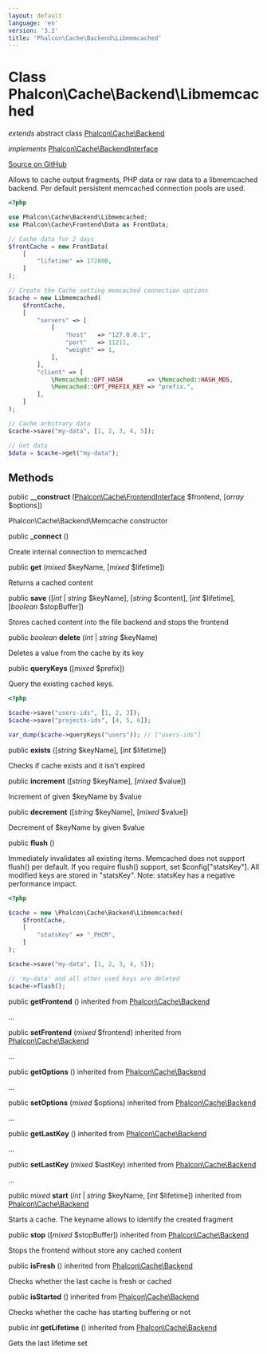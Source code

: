 ```yaml
---
layout: default
language: 'en'
version: '3.2'
title: 'Phalcon\Cache\Backend\Libmemcached'
---
```

# Class **Phalcon\Cache\Backend\Libmemcached**

*extends* abstract class [Phalcon\Cache\Backend](/3.2/en/api/Phalcon_Cache_Backend)

*implements* [Phalcon\Cache\BackendInterface](/3.2/en/api/Phalcon_Cache_BackendInterface)

<a href="https://github.com/phalcon/cphalcon/tree/v3.2.0/phalcon/cache/backend/libmemcached.zep" class="btn btn-default btn-sm">Source on GitHub</a>

Allows to cache output fragments, PHP data or raw data to a libmemcached backend.
Per default persistent memcached connection pools are used.

```php
<?php

use Phalcon\Cache\Backend\Libmemcached;
use Phalcon\Cache\Frontend\Data as FrontData;

// Cache data for 2 days
$frontCache = new FrontData(
    [
        "lifetime" => 172800,
    ]
);

// Create the Cache setting memcached connection options
$cache = new Libmemcached(
    $frontCache,
    [
        "servers" => [
            [
                "host"   => "127.0.0.1",
                "port"   => 11211,
                "weight" => 1,
            ],
        ],
        "client" => [
            \Memcached::OPT_HASH       => \Memcached::HASH_MD5,
            \Memcached::OPT_PREFIX_KEY => "prefix.",
        ],
    ]
);

// Cache arbitrary data
$cache->save("my-data", [1, 2, 3, 4, 5]);

// Get data
$data = $cache->get("my-data");

```


## Methods
public  **__construct** ([Phalcon\Cache\FrontendInterface](/3.2/en/api/Phalcon_Cache_FrontendInterface) $frontend, [*array* $options])

Phalcon\Cache\Backend\Memcache constructor



public  **_connect** ()

Create internal connection to memcached



public  **get** (*mixed* $keyName, [*mixed* $lifetime])

Returns a cached content



public  **save** ([*int* | *string* $keyName], [*string* $content], [*int* $lifetime], [*boolean* $stopBuffer])

Stores cached content into the file backend and stops the frontend



public *boolean* **delete** (*int* | *string* $keyName)

Deletes a value from the cache by its key



public  **queryKeys** ([*mixed* $prefix])

Query the existing cached keys.

```php
<?php

$cache->save("users-ids", [1, 2, 3]);
$cache->save("projects-ids", [4, 5, 6]);

var_dump($cache->queryKeys("users")); // ["users-ids"]

```



public  **exists** ([*string* $keyName], [*int* $lifetime])

Checks if cache exists and it isn't expired



public  **increment** ([*string* $keyName], [*mixed* $value])

Increment of given $keyName by $value



public  **decrement** ([*string* $keyName], [*mixed* $value])

Decrement of $keyName by given $value



public  **flush** ()

Immediately invalidates all existing items.
Memcached does not support flush() per default. If you require flush() support, set $config["statsKey"].
All modified keys are stored in "statsKey". Note: statsKey has a negative performance impact.

```php
<?php

$cache = new \Phalcon\Cache\Backend\Libmemcached(
    $frontCache,
    [
        "statsKey" => "_PHCM",
    ]
);

$cache->save("my-data", [1, 2, 3, 4, 5]);

// 'my-data' and all other used keys are deleted
$cache->flush();

```



public  **getFrontend** () inherited from [Phalcon\Cache\Backend](/3.2/en/api/Phalcon_Cache_Backend)

...


public  **setFrontend** (*mixed* $frontend) inherited from [Phalcon\Cache\Backend](/3.2/en/api/Phalcon_Cache_Backend)

...


public  **getOptions** () inherited from [Phalcon\Cache\Backend](/3.2/en/api/Phalcon_Cache_Backend)

...


public  **setOptions** (*mixed* $options) inherited from [Phalcon\Cache\Backend](/3.2/en/api/Phalcon_Cache_Backend)

...


public  **getLastKey** () inherited from [Phalcon\Cache\Backend](/3.2/en/api/Phalcon_Cache_Backend)

...


public  **setLastKey** (*mixed* $lastKey) inherited from [Phalcon\Cache\Backend](/3.2/en/api/Phalcon_Cache_Backend)

...


public *mixed* **start** (*int* | *string* $keyName, [*int* $lifetime]) inherited from [Phalcon\Cache\Backend](/3.2/en/api/Phalcon_Cache_Backend)

Starts a cache. The keyname allows to identify the created fragment



public  **stop** ([*mixed* $stopBuffer]) inherited from [Phalcon\Cache\Backend](/3.2/en/api/Phalcon_Cache_Backend)

Stops the frontend without store any cached content



public  **isFresh** () inherited from [Phalcon\Cache\Backend](/3.2/en/api/Phalcon_Cache_Backend)

Checks whether the last cache is fresh or cached



public  **isStarted** () inherited from [Phalcon\Cache\Backend](/3.2/en/api/Phalcon_Cache_Backend)

Checks whether the cache has starting buffering or not



public *int* **getLifetime** () inherited from [Phalcon\Cache\Backend](/3.2/en/api/Phalcon_Cache_Backend)

Gets the last lifetime set



